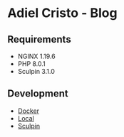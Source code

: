 # Adiel Cristo - Blog

## Requirements

* NGINX 1.19.6
* PHP 8.0.1
* Sculpin 3.1.0

## Development

* [Docker][doc-docker]
* [Local][doc-local]
* [Sculpin][doc-sculpin]

[doc-docker]: .deploy/docker/README.md
[doc-local]: .deploy/local/README.md
[doc-sculpin]: README_SCULPIN.md
